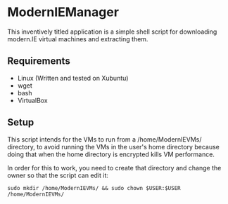 ModernIEManager
===============

This inventively titled application is a simple shell script for downloading modern.IE virtual machines and extracting them.

## Requirements ##
* Linux (Written and tested on Xubuntu)
* wget
* bash
* VirtualBox

## Setup ##
This script intends for the VMs to run from a /home/ModernIEVMs/ directory, to avoid running the VMs in the user's home directory because doing that when the home directory is encrypted kills VM performance.

In order for this to work, you need to create that directory and change the owner so that the script can edit it:

    sudo mkdir /home/ModernIEVMs/ && sudo chown $USER:$USER /home/ModernIEVMs/
